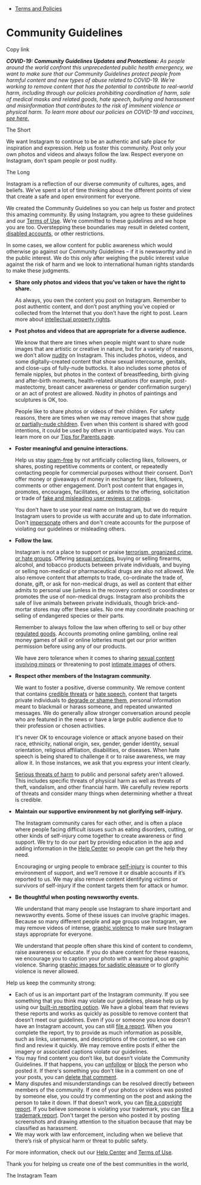 *   [Terms and Policies](https://help.instagram.com/1417489251945243/?helpref=breadcrumb)

Community Guidelines
====================

Copy link

_**COVID-19: Community Guidelines Updates and Protections:** As people around the world confront this unprecedented public health emergency, we want to make sure that our Community Guidelines protect people from harmful content and new types of abuse related to COVID-19. We’re working to remove content that has the potential to contribute to real-world harm, including through our policies prohibiting coordination of harm, sale of medical masks and related goods, hate speech, bullying and harassment and misinformation that contributes to the risk of imminent violence or physical harm. To learn more about our policies on COVID-19 and vaccines, [see here.](https://help.instagram.com/697825587576762?helpref=faq_content)_

The Short

We want Instagram to continue to be an authentic and safe place for inspiration and expression. Help us foster this community. Post only your own photos and videos and always follow the law. Respect everyone on Instagram, don’t spam people or post nudity.

The Long

Instagram is a reflection of our diverse community of cultures, ages, and beliefs. We’ve spent a lot of time thinking about the different points of view that create a safe and open environment for everyone.

We created the Community Guidelines so you can help us foster and protect this amazing community. By using Instagram, you agree to these guidelines and our [Terms of Use](https://www.instagram.com/legal/terms). We’re committed to these guidelines and we hope you are too. Overstepping these boundaries may result in deleted content, [disabled accounts](https://help.instagram.com/366993040048856?helpref=faq_content), or other restrictions.

In some cases, we allow content for public awareness which would otherwise go against our Community Guidelines – if it is newsworthy and in the public interest. We do this only after weighing the public interest value against the risk of harm and we look to international human rights standards to make these judgments.

*   **Share only photos and videos that you’ve taken or have the right to share.**
    
    As always, you own the content you post on Instagram. Remember to post authentic content, and don’t post anything you’ve copied or collected from the Internet that you don’t have the right to post. Learn more about [intellectual property rights](https://help.instagram.com/126382350847838?helpref=faq_content).
    
*   **Post photos and videos that are appropriate for a diverse audience.**
    
    We know that there are times when people might want to share nude images that are artistic or creative in nature, but for a variety of reasons, we don’t allow [nudity](https://l.instagram.com/?u=https%3A%2F%2Fwww.facebook.com%2Fcommunitystandards%2Fadult_nudity_sexual_activity&e=AT0-xd7hGtVyuFcrJLnW9JPXOOPj2q51vRUQyj6mxu_1Ha07KZKjlAf1KS0Ltd5BPLDUSFz4krAp9zPPddBLHzz4NAtqkeHz06Vg86PaCgtEQ_m6qgaU_OtdguKHF-VaPw2Pu5XT5cMyzyMIJFrf1g) on Instagram. This includes photos, videos, and some digitally-created content that show sexual intercourse, genitals, and close-ups of fully-nude buttocks. It also includes some photos of female nipples, but photos in the context of breastfeeding, birth giving and after-birth moments, health-related situations (for example, post-mastectomy, breast cancer awareness or gender confirmation surgery) or an act of protest are allowed. Nudity in photos of paintings and sculptures is OK, too.
    
    People like to share photos or videos of their children. For safety reasons, there are times when we may remove images that show [nude or partially-nude children](https://l.instagram.com/?u=https%3A%2F%2Fwww.facebook.com%2Fcommunitystandards%2Fchild_nudity_sexual_exploitation&e=AT0-xd7hGtVyuFcrJLnW9JPXOOPj2q51vRUQyj6mxu_1Ha07KZKjlAf1KS0Ltd5BPLDUSFz4krAp9zPPddBLHzz4NAtqkeHz06Vg86PaCgtEQ_m6qgaU_OtdguKHF-VaPw2Pu5XT5cMyzyMIJFrf1g). Even when this content is shared with good intentions, it could be used by others in unanticipated ways. You can learn more on our [Tips for Parents page](https://help.instagram.com/154475974694511/?helpref=faq_content).
    
*   **Foster meaningful and genuine interactions.**
    
    Help us stay [spam-free](https://l.instagram.com/?u=https%3A%2F%2Fwww.facebook.com%2Fcommunitystandards%2Fspam&e=AT0-xd7hGtVyuFcrJLnW9JPXOOPj2q51vRUQyj6mxu_1Ha07KZKjlAf1KS0Ltd5BPLDUSFz4krAp9zPPddBLHzz4NAtqkeHz06Vg86PaCgtEQ_m6qgaU_OtdguKHF-VaPw2Pu5XT5cMyzyMIJFrf1g) by not artificially collecting likes, followers, or shares, posting repetitive comments or content, or repeatedly contacting people for commercial purposes without their consent. Don’t offer money or giveaways of money in exchange for likes, followers, comments or other engagement. Don’t post content that engages in, promotes, encourages, facilitates, or admits to the offering, solicitation or trade of [fake and misleading user reviews or ratings](https://l.instagram.com/?u=https%3A%2F%2Fwww.facebook.com%2Fcommunitystandards%2Ffraud_deception&e=AT0-xd7hGtVyuFcrJLnW9JPXOOPj2q51vRUQyj6mxu_1Ha07KZKjlAf1KS0Ltd5BPLDUSFz4krAp9zPPddBLHzz4NAtqkeHz06Vg86PaCgtEQ_m6qgaU_OtdguKHF-VaPw2Pu5XT5cMyzyMIJFrf1g).
    
    You don’t have to use your real name on Instagram, but we do require Instagram users to provide us with accurate and up to date information. Don't [impersonate](https://l.instagram.com/?u=https%3A%2F%2Fwww.facebook.com%2Fcommunitystandards%2Fmisrepresentation&e=AT0-xd7hGtVyuFcrJLnW9JPXOOPj2q51vRUQyj6mxu_1Ha07KZKjlAf1KS0Ltd5BPLDUSFz4krAp9zPPddBLHzz4NAtqkeHz06Vg86PaCgtEQ_m6qgaU_OtdguKHF-VaPw2Pu5XT5cMyzyMIJFrf1g) others and don't create accounts for the purpose of violating our guidelines or misleading others.
    
*   **Follow the law.**
    
    Instagram is not a place to support or praise [terrorism, organized crime, or hate groups](https://l.instagram.com/?u=https%3A%2F%2Fwww.facebook.com%2Fcommunitystandards%2Fdangerous_individuals_organizations&e=AT0-xd7hGtVyuFcrJLnW9JPXOOPj2q51vRUQyj6mxu_1Ha07KZKjlAf1KS0Ltd5BPLDUSFz4krAp9zPPddBLHzz4NAtqkeHz06Vg86PaCgtEQ_m6qgaU_OtdguKHF-VaPw2Pu5XT5cMyzyMIJFrf1g). Offering [sexual services](https://l.instagram.com/?u=https%3A%2F%2Fwww.facebook.com%2Fcommunitystandards%2Fsexual_solicitation&e=AT0-xd7hGtVyuFcrJLnW9JPXOOPj2q51vRUQyj6mxu_1Ha07KZKjlAf1KS0Ltd5BPLDUSFz4krAp9zPPddBLHzz4NAtqkeHz06Vg86PaCgtEQ_m6qgaU_OtdguKHF-VaPw2Pu5XT5cMyzyMIJFrf1g), buying or selling firearms, alcohol, and tobacco products between private individuals, and buying or selling non-medical or pharmaceutical drugs are also not allowed. We also remove content that attempts to trade, co-ordinate the trade of, donate, gift, or ask for non-medical drugs, as well as content that either admits to personal use (unless in the recovery context) or coordinates or promotes the use of non-medical drugs. Instagram also prohibits the sale of live animals between private individuals, though brick-and-mortar stores may offer these sales. No one may coordinate poaching or selling of endangered species or their parts.
    
    Remember to always follow the law when offering to sell or buy other [regulated goods](https://l.instagram.com/?u=https%3A%2F%2Fwww.facebook.com%2Fcommunitystandards%2Fregulated_goods&e=AT0-xd7hGtVyuFcrJLnW9JPXOOPj2q51vRUQyj6mxu_1Ha07KZKjlAf1KS0Ltd5BPLDUSFz4krAp9zPPddBLHzz4NAtqkeHz06Vg86PaCgtEQ_m6qgaU_OtdguKHF-VaPw2Pu5XT5cMyzyMIJFrf1g). Accounts promoting online gambling, online real money games of skill or online lotteries must get our prior written permission before using any of our products.
    
    We have zero tolerance when it comes to sharing [sexual content involving minors](https://l.instagram.com/?u=https%3A%2F%2Fwww.facebook.com%2Fcommunitystandards%2Fchild_nudity_sexual_exploitation&e=AT0-xd7hGtVyuFcrJLnW9JPXOOPj2q51vRUQyj6mxu_1Ha07KZKjlAf1KS0Ltd5BPLDUSFz4krAp9zPPddBLHzz4NAtqkeHz06Vg86PaCgtEQ_m6qgaU_OtdguKHF-VaPw2Pu5XT5cMyzyMIJFrf1g) or threatening to post [intimate images](https://l.instagram.com/?u=https%3A%2F%2Fwww.facebook.com%2Fcommunitystandards%2Fsexual_exploitation_adults&e=AT0-xd7hGtVyuFcrJLnW9JPXOOPj2q51vRUQyj6mxu_1Ha07KZKjlAf1KS0Ltd5BPLDUSFz4krAp9zPPddBLHzz4NAtqkeHz06Vg86PaCgtEQ_m6qgaU_OtdguKHF-VaPw2Pu5XT5cMyzyMIJFrf1g) of others.
    
*   **Respect other members of the Instagram community.**
    
    We want to foster a positive, diverse community. We remove content that contains [credible threats](https://l.instagram.com/?u=https%3A%2F%2Fwww.facebook.com%2Fcommunitystandards%2Fcredible_violence&e=AT0-xd7hGtVyuFcrJLnW9JPXOOPj2q51vRUQyj6mxu_1Ha07KZKjlAf1KS0Ltd5BPLDUSFz4krAp9zPPddBLHzz4NAtqkeHz06Vg86PaCgtEQ_m6qgaU_OtdguKHF-VaPw2Pu5XT5cMyzyMIJFrf1g) or [hate speech](https://l.instagram.com/?u=https%3A%2F%2Fwww.facebook.com%2Fcommunitystandards%2Fhate_speech&e=AT0-xd7hGtVyuFcrJLnW9JPXOOPj2q51vRUQyj6mxu_1Ha07KZKjlAf1KS0Ltd5BPLDUSFz4krAp9zPPddBLHzz4NAtqkeHz06Vg86PaCgtEQ_m6qgaU_OtdguKHF-VaPw2Pu5XT5cMyzyMIJFrf1g), content that targets private individuals to [degrade or shame them](https://l.instagram.com/?u=https%3A%2F%2Fwww.facebook.com%2Fcommunitystandards%2Fbullying&e=AT0-xd7hGtVyuFcrJLnW9JPXOOPj2q51vRUQyj6mxu_1Ha07KZKjlAf1KS0Ltd5BPLDUSFz4krAp9zPPddBLHzz4NAtqkeHz06Vg86PaCgtEQ_m6qgaU_OtdguKHF-VaPw2Pu5XT5cMyzyMIJFrf1g), personal information meant to blackmail or harass someone, and repeated unwanted messages. We do generally allow stronger conversation around people who are featured in the news or have a large public audience due to their profession or chosen activities.
    
    It's never OK to encourage violence or attack anyone based on their race, ethnicity, national origin, sex, gender, gender identity, sexual orientation, religious affiliation, disabilities, or diseases. When hate speech is being shared to challenge it or to raise awareness, we may allow it. In those instances, we ask that you express your intent clearly.
    
    [Serious threats of harm](https://l.instagram.com/?u=https%3A%2F%2Fwww.facebook.com%2Fcommunitystandards%2Fcredible_violence&e=AT0-xd7hGtVyuFcrJLnW9JPXOOPj2q51vRUQyj6mxu_1Ha07KZKjlAf1KS0Ltd5BPLDUSFz4krAp9zPPddBLHzz4NAtqkeHz06Vg86PaCgtEQ_m6qgaU_OtdguKHF-VaPw2Pu5XT5cMyzyMIJFrf1g) to public and personal safety aren't allowed. This includes specific threats of physical harm as well as threats of theft, vandalism, and other financial harm. We carefully review reports of threats and consider many things when determining whether a threat is credible.
    
*   **Maintain our supportive environment by not glorifying self-injury.**
    
    The Instagram community cares for each other, and is often a place where people facing difficult issues such as eating disorders, cutting, or other kinds of self-injury come together to create awareness or find support. We try to do our part by providing education in the app and adding information in the [Help Center](https://help.instagram.com/) so people can get the help they need.
    
    Encouraging or urging people to embrace [self-injury](https://l.instagram.com/?u=https%3A%2F%2Fwww.facebook.com%2Fcommunitystandards%2Fsuicide_self_injury_violence&e=AT0-xd7hGtVyuFcrJLnW9JPXOOPj2q51vRUQyj6mxu_1Ha07KZKjlAf1KS0Ltd5BPLDUSFz4krAp9zPPddBLHzz4NAtqkeHz06Vg86PaCgtEQ_m6qgaU_OtdguKHF-VaPw2Pu5XT5cMyzyMIJFrf1g) is counter to this environment of support, and we’ll remove it or disable accounts if it’s reported to us. We may also remove content identifying victims or survivors of self-injury if the content targets them for attack or humor.
    
*   **Be thoughtful when posting newsworthy events.**
    
    We understand that many people use Instagram to share important and newsworthy events. Some of these issues can involve graphic images. Because so many different people and age groups use Instagram, we may remove videos of intense, [graphic violence](https://l.instagram.com/?u=https%3A%2F%2Fwww.facebook.com%2Fcommunitystandards%2Fgraphic_violence&e=AT0-xd7hGtVyuFcrJLnW9JPXOOPj2q51vRUQyj6mxu_1Ha07KZKjlAf1KS0Ltd5BPLDUSFz4krAp9zPPddBLHzz4NAtqkeHz06Vg86PaCgtEQ_m6qgaU_OtdguKHF-VaPw2Pu5XT5cMyzyMIJFrf1g) to make sure Instagram stays appropriate for everyone.
    
    We understand that people often share this kind of content to condemn, raise awareness or educate. If you do share content for these reasons, we encourage you to caption your photo with a warning about graphic violence. Sharing [graphic images for sadistic pleasure](https://l.instagram.com/?u=https%3A%2F%2Fwww.facebook.com%2Fcommunitystandards%2Fcruel_insensitive&e=AT0-xd7hGtVyuFcrJLnW9JPXOOPj2q51vRUQyj6mxu_1Ha07KZKjlAf1KS0Ltd5BPLDUSFz4krAp9zPPddBLHzz4NAtqkeHz06Vg86PaCgtEQ_m6qgaU_OtdguKHF-VaPw2Pu5XT5cMyzyMIJFrf1g) or to glorify violence is never allowed.
    

Help us keep the community strong:

*   Each of us is an important part of the Instagram community. If you see something that you think may violate our guidelines, please help us by using our [built-in reporting option](https://help.instagram.com/165828726894770?helpref=faq_content). We have a global team that reviews these reports and works as quickly as possible to remove content that doesn’t meet our guidelines. Even if you or someone you know doesn’t have an Instagram account, you can still [file a report](https://help.instagram.com/contact/383679321740945). When you complete the report, try to provide as much information as possible, such as links, usernames, and descriptions of the content, so we can find and review it quickly. We may remove entire posts if either the imagery or associated captions violate our guidelines.
*   You may find content you don’t like, but doesn’t violate the Community Guidelines. If that happens, you can [unfollow](https://help.instagram.com/286340048138725?helpref=faq_content) or [block](https://help.instagram.com/426700567389543/?helpref=faq_content) the person who posted it. If there's something you don't like in a comment on one of your posts, you can [delete that comment](https://help.instagram.com/289098941190483?helpref=faq_content).
*   Many disputes and misunderstandings can be resolved directly between members of the community. If one of your photos or videos was posted by someone else, you could try commenting on the post and asking the person to take it down. If that doesn’t work, you can [file a copyright report](https://help.instagram.com/126382350847838?helpref=faq_content). If you believe someone is violating your trademark, you can [file a trademark report](https://help.instagram.com/222826637847963?helpref=faq_content). Don't target the person who posted it by posting screenshots and drawing attention to the situation because that may be classified as harassment.
*   We may work with law enforcement, including when we believe that there’s risk of physical harm or threat to public safety.

For more information, check out our [Help Center](https://help.instagram.com/) and [Terms of Use](https://l.instagram.com/?u=http%3A%2F%2Finstagram.com%2Flegal%2Fterms%2F%23&e=AT0-xd7hGtVyuFcrJLnW9JPXOOPj2q51vRUQyj6mxu_1Ha07KZKjlAf1KS0Ltd5BPLDUSFz4krAp9zPPddBLHzz4NAtqkeHz06Vg86PaCgtEQ_m6qgaU_OtdguKHF-VaPw2Pu5XT5cMyzyMIJFrf1g).

Thank you for helping us create one of the best communities in the world,

The Instagram Team